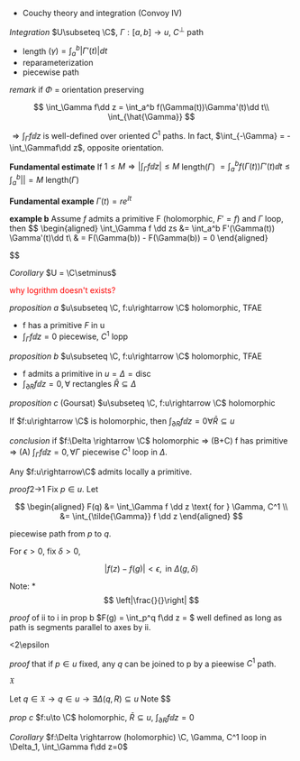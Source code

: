 * Couchy theory and integration (Convoy IV)

*Integration*
$U\subseteq \C$, $\Gamma:[a, b] \to u$, $C^\perp$ path

- length $(\gamma)= \int_a^b |\Gamma'(t)|dt$
- reparameterization
- piecewise path

*remark*
if $\Phi$ = orientation preserving

$$
\int_\Gamma f\dd z = \int_a^b f(\Gamma(t))\Gamma'(t)\dd t\\
\int_{\hat{\Gamma}}
$$

$\Rightarrow \int_\Gamma f \dd z$ is well-defined over oriented $C^1$ paths. In fact, $\int_{-\Gamma} = - \int_\Gammaf\dd z$, opposite orientation.


**Fundamental estimate**
If $1\le M \Rightarrow |\int_\Gamma f\dd z| \le M$ length($\Gamma$) $=\int_a^b f(\Gamma(t))\Gamma'(t)\dd t\le\int_a^b|| = M \text{ length}(\Gamma)$

**Fundamental example**
$\Gamma(t) = re^{\ii t}$

**example b**
Assume $f$ admits a primitive F (holomorphic, $F'=f$) and $\Gamma$ loop, then 
$$
\begin{aligned}
    \int_\Gamma f \dd zs &= \int_a^b F'(\Gamma(t)) \Gamma'(t)\dd t\\
    & = F(\Gamma(b)) - F(\Gamma(b)) = 0
\end{aligned}

$$

*Corollary*
$U = \C\setminus$

<span style='color:red'>why logrithm doesn't exists?</span>



*proposition a*
$u\subseteq \C, f:u\rightarrow \C$ holomorphic, TFAE
- f has a primitive $F$ in u
- $\int_\Gamma f\dd z = 0$ piecewise, $C^1$ lopp


*proposition b*
$u\subseteq \C, f:u\rightarrow \C$ holomorphic, TFAE
- f admits a primitive in $u = \Delta = \text{disc}$
- $\int_{\partial R}f\dd z = 0, \forall \text{ rectangles } \bar{R}\subseteq \Delta$

*proposition c* (Goursat)
$u\subseteq \C, f:u\rightarrow \C$ holomorphic

If $f:u\rightarrow \C$ is holomorphic, then $\int_{\partial R}f\dd z = 0 \forall \bar{R}\subseteq u$

*conclusion*
if $f:\Delta \rightarrow \C$ holomorphic $\Rightarrow$ (B+C) f has primitive $\Rightarrow$ (A) $\int_\Gamma f\dd z = 0 , \forall \Gamma$ piecewise $C^1$ loop in $\Delta$.

Any $f:u\rightarrow\C$ admits locally a primitive.


*proof*2->1
Fix $p\in u$. Let 

$$
\begin{aligned}
    F(q) &= \int_\Gamma f \dd z \text{ for } \Gamma, C^1 \\
&= \int_{\tilde{\Gamma}} f \dd z 
\end{aligned}
$$ 

piecewise path from $p$ to $q$.


For $\epsilon>0$, fix $\delta>0$, 

$$
|f(z)-f(g)|<\epsilon, \text{ in } \Delta(g, \delta)
$$

Note:
*
$$
\left|\frac{}{}\right|
$$


*proof* of ii to i in prop b
$F(g) = \int_p^q f\dd z = $ well defined as long as path is segments parallel to axes by ii.

<2\epsilon


*proof* that if $p\in u$ fixed, any $q$ can be joined to p by a pieewise $C^1$ path.

$\mathfrak{X}$


Let $q\in \mathfrak{X}\rightarrow q\in u \rightarrow \exists \Delta(q, R)\subseteq u$
Note $$

*prop c*
$f:u\to \C$ holomorphic, $\bar{R}\subseteq u$, $\int_{\partial R}f\dd z=0$

*Corollary*
$f:\Delta \rightarrow (holomorphic) \C, \Gamma, C^1 loop in \Delta_1, \int_\Gamma f\dd z=0$